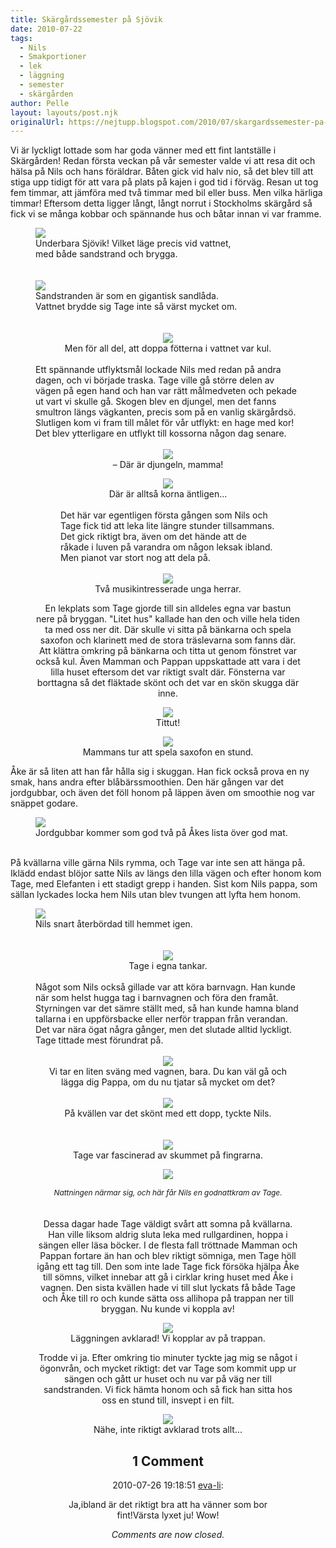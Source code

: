 ```yaml
---
title: Skärgårdssemester på Sjövik
date: 2010-07-22
tags: 
  - Nils
  - Smakportioner
  - lek
  - läggning
  - semester
  - skärgården	
author: Pelle
layout: layouts/post.njk
originalUrl: https://nejtupp.blogspot.com/2010/07/skargardssemester-pa-sjovik.html
---
```


Vi är lyckligt lottade som har goda vänner med ett fint lantställe i Skärgården! Redan första veckan på vår semester valde vi att resa dit och hälsa på Nils och hans föräldrar. Båten gick vid halv nio, så det blev till att stiga upp tidigt för att vara på plats på kajen i god tid i förväg. Resan ut tog fem timmar, att jämföra med två timmar med bil eller buss. Men vilka härliga timmar! Eftersom detta ligger långt, långt norrut i Stockholms skärgård så fick vi se många kobbar och spännande hus och båtar innan vi var framme.

<figure>
	<img src="../../../../img/Sj%C3%B6vik-_MG_1839.jpg"><br></a>
	<figcaption>Underbara Sjövik! Vilket läge precis vid vattnet,<br>med både sandstrand och brygga.</span><br><br><br><img src="../../../../img/Sj%C3%B6vik-_MG_1635.jpg"><br>
	<figcaption>Sandstranden är som en gigantisk sandlåda.<br>Vattnet brydde sig Tage inte så värst mycket om.</span></span><br><br><br></div><div style="text-align: center;"><img src="../../../../img/Sj%C3%B6vik-_MG_1828.jpg"><br>
	<figcaption>Men för all del, att doppa fötterna i vattnet var kul.</span></span><br><br><div style="text-align: left;">Ett spännande utflyktsmål lockade Nils med redan på andra dagen, och vi började traska. Tage ville gå större delen av vägen på egen hand och han var rätt målmedveten och pekade ut vart vi skulle gå. Skogen blev en djungel, men det fanns smultron längs vägkanten, precis som på en vanlig skärgårdsö. Slutligen kom vi fram till målet för vår utflykt: en hage med kor! Det blev ytterligare en utflykt till kossorna någon dag senare.<br><br></div></div><div style="text-align: center;"><img src="../../../../img/Sj%C3%B6vik-_MG_1610.jpg"><br>
	<figcaption>– Där är djungeln, mamma!</figcaption>

<figure>
	<img src="../../../../img/Sj%C3%B6vik-_MG_1618.jpg"><br>
	<figcaption>Där är alltså korna äntligen...</span></span><br><br><div style="text-align: left;">Det här var egentligen första gången som Nils och Tage fick tid att leka lite längre stunder tillsammans. Det gick riktigt bra, även om det hände att de råkade i luven på varandra om någon leksak ibland. Men pianot var stort nog att dela på.<br><br></div><img src="../../../../img/Sj%C3%B6vik-_MG_1768.jpg"><br>
	<figcaption>Två musikintresserade unga herrar.</figcaption>
</figure>En lekplats som Tage gjorde till sin alldeles egna var bastun nere på bryggan. "Litet hus" kallade han den och ville hela tiden ta med oss ner dit. Där skulle vi sitta på bänkarna och spela saxofon och klarinett med de stora träslevarna som fanns där. Att klättra omkring på bänkarna och titta ut genom fönstret var också kul. Även Mamman och Pappan uppskattade att vara i det lilla huset eftersom det var riktigt svalt där. Fönsterna var borttagna så det fläktade skönt och det var en skön skugga där inne.

<figure>
	<img src="../../../../img/Sj%C3%B6vik-_MG_1788.jpg"><br>
	<figcaption>Tittut!</figcaption>
</figure><div style="text-align: center;"><img src="../../../../img/Sj%C3%B6vik-_MG_1791.jpg"><br>
	<figcaption>Mammans tur att spela saxofon en stund.</figcaption>
</figure>Åke är så liten att han får hålla sig i skuggan. Han fick också prova en ny smak, hans andra efter blåbärssmoothien. Den här gången var det jordgubbar, och även det föll honom på läppen även om smoothie nog var snäppet godare.

<figure>
	<img src="../../../../img/Sj%C3%B6vik-_MG_1857.jpg"><br>
	<figcaption>Jordgubbar kommer som god två på Åkes lista över god mat.</figcaption>
</figure><br>På kvällarna ville gärna Nils rymma, och Tage var inte sen att hänga på. Iklädd endast blöjor satte Nils av längs den lilla vägen och efter honom kom Tage, med Elefanten i ett stadigt grepp i handen. Sist kom Nils pappa, som sällan lyckades locka hem Nils utan blev tvungen att lyfta hem honom.

<figure>
	<img src="../../../../img/Sj%C3%B6vik-_MG_1719.jpg"><br>
	<figcaption>Nils snart återbördad till hemmet igen.</span></span><br><br></div><br><div style="text-align: center;"><img src="../../../../img/Sj%C3%B6vik-_MG_1722.jpg"><br>
	<figcaption>Tage i egna tankar.</span></span><br><br><div style="text-align: left;">Något som Nils också gillade var att köra barnvagn. Han kunde när som helst hugga tag i barnvagnen och föra den framåt. Styrningen var det sämre ställt med, så han kunde hamna bland tallarna i en uppförsbacke eller nerför trappan från verandan. Det var nära ögat några gånger, men det slutade alltid lyckligt. Tage tittade mest förundrat på.<br><br></div></div><div style="text-align: center;"><img src="../../../../img/Sj%C3%B6vik-_MG_1723.jpg"><br>
	<figcaption>Vi tar en liten sväng med vagnen, bara. Du kan väl gå och<br>lägga dig Pappa, om du nu tjatar så mycket om det?<br><br></figcaption><div style="text-align: center;"><img src="../../../../img/Sj%C3%B6vik-_MG_1652.jpg"><br>
	<figcaption>På kvällen var det skönt med ett dopp, tyckte Nils.</span></span><br><br></div><br><div style="text-align: center;"><img src="../../../../img/Sj%C3%B6vik-_MG_1884.jpg"><br>
	<figcaption>Tage var fascinerad av skummet på fingrarna.</figcaption>

<figure>
	<img src="../../../../img/Sj%C3%B6vik-_MG_1763.jpg"><br></div><div style="text-align: center; font-style: italic;"><span style="font-size:85%;">Nattningen närmar sig, och här får Nils en godnattkram av Tage.<br></span></div><br><br>Dessa dagar hade Tage väldigt svårt att somna på kvällarna. Han ville liksom aldrig sluta leka med rullgardinen, hoppa i sängen eller läsa böcker. I de flesta fall tröttnade Mamman och Pappan fortare än han och blev riktigt sömniga, men Tage höll igång ett tag till. Den som inte lade Tage fick försöka hjälpa Åke till sömns, vilket innebar att gå i cirklar kring huset med Åke i vagnen. Den sista kvällen hade vi till slut lyckats få både Tage och Åke till ro och kunde sätta oss allihopa på trappan ner till bryggan. Nu kunde vi koppla av!

<figure>
	<img src="../../../../img/Sj%C3%B6vik-_MG_1892.jpg"><br>
	<figcaption>Läggningen avklarad! Vi kopplar av på trappan.</figcaption>
</figure>Trodde vi ja. Efter omkring tio minuter tyckte jag mig se något i ögonvrån, och mycket riktigt: det var Tage som kommit upp ur sängen och gått ur huset och nu var på väg ner till sandstranden. Vi fick hämta honom och så fick han sitta hos oss en stund till, insvept i en filt.<br>

<figure>
	<img src="../../../../img/Sj%C3%B6vik-_MG_1896.jpg"><br>
	<figcaption>Nähe, inte riktigt avklarad trots allt...</figcaption>

<div class="comments">
	<div class="comments-header"><h2>1 Comment</h2></div>
	<div class="comments-body">
			<div class="comment" id="comment-7548769426465900967">
				<p class="comment-header">
					<date datetime="2010-07-26T19:18:51.867+02:00">2010-07-26 19:18:51</date> 
					<a href="undefined" rel="nofollow">eva-li</a>:
				</p>
				<div class="comment-content"><p>Ja,ibland är det riktigt bra att ha vänner som bor fint!Värsta lyxet ju! Wow!</p></div>
				<div class="comment-footer"></div>
			</div></div>
	<p class="comments-footer"><em>Comments are now closed.</em></p>
</div>